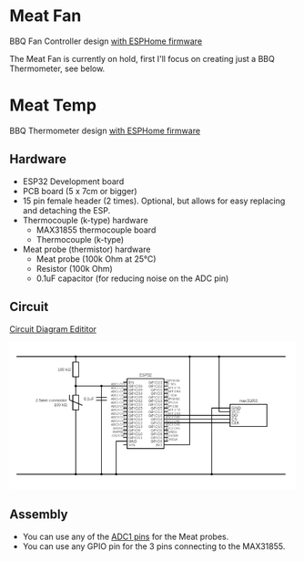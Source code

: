 # Meat Fan
BBQ Fan Controller design [with ESPHome firmware](meat-fan.yaml)

The Meat Fan is currently on hold, first I'll focus on creating just a BBQ Thermometer, see below.

# Meat Temp
BBQ Thermometer design [with ESPHome firmware](meat-temp.yaml)

## Hardware
- ESP32 Development board
- PCB board (5 x 7cm or bigger)
- 15 pin female header (2 times). Optional, but allows for easy replacing and detaching the ESP.
- Thermocouple (k-type) hardware 
    - MAX31855 thermocouple board
    - Thermocouple (k-type)
- Meat probe (thermistor) hardware
    - Meat probe (100k Ohm at 25°C)
    - Resistor (100k Ohm)
    - 0.1uF capacitor (for reducing noise on the ADC pin)

## Circuit
[Circuit Diagram Edititor](https://www.circuit-diagram.org/editor/c/9313d815a8be4280a69bf171004afa7a)

[![Circuit](meat-temp-circuit.png)](https://www.circuit-diagram.org/editor/c/9313d815a8be4280a69bf171004afa7a)

## Assembly
- You can use any of the [ADC1 pins](https://esphome.io/components/sensor/adc.html#esp32-pins) for the Meat probes.
- You can use any GPIO pin for the 3 pins connecting to the MAX31855.
